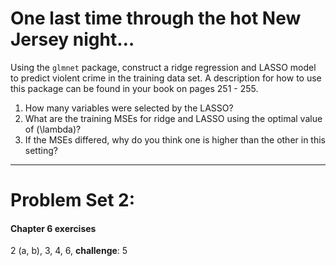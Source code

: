 
# One last time through the hot New Jersey night…

Using the `glmnet` package, construct a ridge regression and LASSO model
to predict violent crime in the training data set. A description for how
to use this package can be found in your book on pages 251 - 255.

1.  How many variables were selected by the LASSO?
2.  What are the training MSEs for ridge and LASSO using the optimal
    value of \(\lambda\)?
3.  If the MSEs differed, why do you think one is higher than the other
    in this setting?

-----

# Problem Set 2:

#### Chapter 6 exercises

2 (a, b), 3, 4, 6, **challenge**: 5
